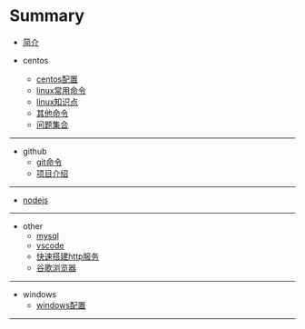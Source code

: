 # Summary

* [简介](INTRO.md)

* centos
  * [centos配置](centos/centos配置.md)
  * [linux常用命令](centos/linux常用命令.md)
  * [linux知识点](centos/linux知识点.md)
  * [其他命令](centos/其他命令.md)
  * [问题集合](centos/问题集合.md)

---

* github
  * [git命令](github/git命令.md)
  * [项目介绍](github/项目介绍.md)

---

* [nodejs](nodejs/NodeJS.md)

---

* other
  * [mysql](other/mysql.md)
  * [vscode](other/vscode.md)
  * [快速搭建http服务](other/快速搭建http服务.md)
  * [谷歌浏览器](other/谷歌浏览器.md)

---

* windows
  * [windows配置](windows/windows配置.md)

---
